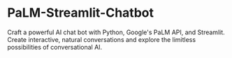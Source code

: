 # PaLM-Streamlit-Chatbot
Craft a powerful AI chat bot with Python, Google's PaLM API, and Streamlit. Create interactive, natural conversations and explore the limitless possibilities of conversational AI.
